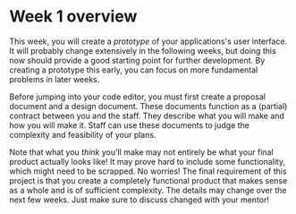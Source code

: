 # Week 1 overview

This week, you will create a *prototype* of your applications's user interface. It will probably
change extensively in the following weeks, but doing this now should provide a good starting point
for further development. By creating a prototype this early, you can focus on more fundamental
problems in later weeks.

Before jumping into your code editor, you must first create a proposal document and a design document. These documents function as a (partial) contract between you and the staff. They describe what you will make and how you will make it. Staff can use these documents to judge the complexity and feasibility of your plans.

Note that what you *think* you'll make may not entirely be what your final product actually looks like! It may prove hard to include some functionality, which might need to be scrapped. No worries! The final requirement of this project is that you create a completely functional product that makes sense as a whole and is of sufficient complexity. The details may change over the next few weeks. Just make sure to discuss changed with your mentor!
